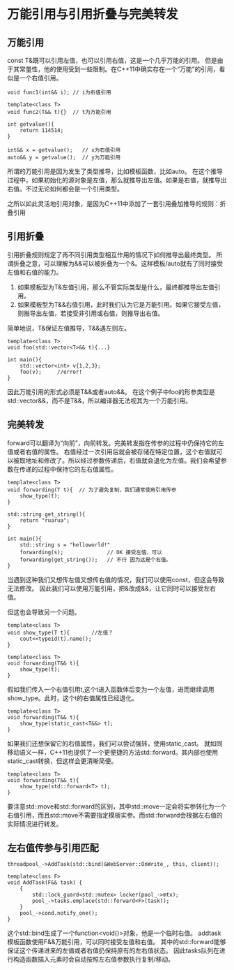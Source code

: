 # 万能引用与引用折叠与完美转发

## 万能引用

const T&既可以引用左值，也可以引用右值，这是一个几乎万能的引用。
但是由于其常量性，他的使用受到一些限制。在C++11中确实存在一个“万能”的引用，看似是一个右值引用。

```
void func1(int&& i); // i为右值引用

template<class T>
void func2(T&& t){}  // t为万能引用

int getvalue(){
    return 114514;
}

int&& x = getvalue();   // x为右值引用
auto&& y = getvalue();  // y为万能引用
```

所谓的万能引用是因为发生了类型推导，比如模板函数，比如auto。
在这个推导过程中，如果初始化的源对象是左值，那么就推导出左值。如果是右值，就推导出右值。不过无论如何都会是一个引用类型。

之所以如此灵活地引用对象，是因为C++11中添加了一套引用叠加推导的规则：折叠引用

## 引用折叠

引用折叠规则规定了再不同引用类型相互作用的情况下如何推导出最终类型。
所谓折叠之意，可以理解为&&可以被折叠为一个&。这样模板/auto就有了同时接受左值和右值的能力。

1. 如果模板型为T&左值引用，那么不管实际类型是什么，最终都推导出左值引用。
2. 如果模板型为T&&右值引用，此时我们认为它是万能引用。如果它接受左值，则推导出左值，若接受非引用或右值，则推导出右值。

简单地说，T&保证左值推导，T&&遇左则左。

```
template<class T>
void foo(std::vector<T>&& t){...}

int main(){
    std::vector<int> v{1,2,3};
    foo(v);     //error!
}
```

因此万能引用的形式必须是T&&或者auto&&。
在这个例子中foo的形参类型是std::vector<T>&&，而不是T&&，所以编译器无法视其为一个万能引用。

## 完美转发

forward可以翻译为“向前”，向前转发。完美转发指在传参的过程中仍保持它的左值或者右值的属性。
右值经过一次引用后就会被存储在特定位置，这个右值就可以被取地址和修改了。所以经过参数传递后，右值就会退化为左值。我们会希望参数在传递的过程中保持它的左右值属性。

```
template<class T>
void forwarding(T t){  // 为了避免复制，我们通常使用引用传参
    show_type(t);
}

std::string get_string(){
    return "ruarua";
}

int main(){
    std::string s = "helloworld!"
    forwarding(s);              // OK 接受左值，可以
    forwarding(get_string());   // 不行 因为这是个右值。
}
```

当遇到这种我们又想传左值又想传右值的情况，我们可以使用const，但这会导致无法修改。
因此我们可以使用万能引用，把&改成&&，让它同时可以接受左右值。

但这也会导致另一个问题。

```
template<class T>
void show_type(T t){       //左值？
    cout<<typeid(t).name();
}

template<class T>
void forwarding(T&& t){
    show_type(t);
}
```

假如我们传入一个右值引用t,这个t进入函数体后变为一个左值，进而继续调用show_type。此时，这个t的右值属性已经退化。

```
template<class T>
void forwarding(T&& t){
    show_type(static_cast<T&&> t);
}
```

如果我们还想保留它的右值属性，我们可以尝试强转，使用static_cast。
就如同移动语义一样，C++11也提供了一个更便捷的方法std::forward。其内部也使用static_cast转换，但这样会更清晰简便。

```
template<class T>
void forwarding(T&& t){
    show_type(std::forward<T> t);
}
```

要注意std::move和std::forward的区别，其中std::move一定会将实参转化为一个右值引用，而且std::move不需要指定模板实参。而std::forward会根据左右值的实际情况进行转发。

## 左右值传参与引用匹配

```
threadpool_->AddTask(std::bind(&WebServer::OnWrite_, this, client));
```

```
template<class F>
void AddTask(F&& task) {
    {
        std::lock_guard<std::mutex> locker(pool_->mtx);
        pool_->tasks.emplace(std::forward<F>(task));
    }
    pool_->cond.notify_one();
}
```

这个std::bind生成了一个function<void()>对象，他是一个临时右值。
addtask模板函数使用F&&万能引用，可以同时接受左值和右值。
其中的std::forward能够保证这个传递进来的左值或者右值扔保持原有的左右值状态。
因此tasks队列在进行构造函数插入元素时会自动按照左右值参数执行复制/移动。